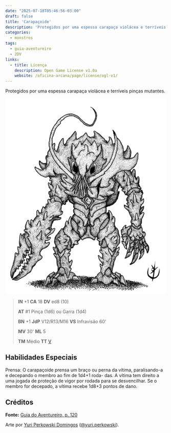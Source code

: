 ```yaml
---
date: "2025-07-18T05:46:56-03:00"
draft: false
title: 'Carapaçoide'
description: 'Protegidos por uma espessa carapaça violácea e terríveis pinças mutantes.'
categories:
  - monstros
tags:
  - guia-aventureiro
  - 2DV
links:
  - title: Licença
    description: Open Game License v1.0a
    website: /oficina-arcana/page/license/ogl-v1/
---
```


Protegidos por uma espessa carapaça violácea e terríveis
pinças mutantes.

![Carapaçoide](carapacoide.png)

> **IN** +1 **CA** 18 **DV** ed8 (10)
>
> **AT** #1 Pinça (1d6) ou Garra (1d4)
>
> **BN** +1 **JdP** V12/R13/M16 **VS** Infravisão 60'
>
> **MV** 30' **ML** 5
>
> **TM** Médio **TT** [V](link_tabela_tesouro)

## Habilidades Especiais

Prensa: O carapaçoide prensa um braço ou perna da vítima,
paralisando-a e decepando o membro ao fim de 1d4+1 roda-
das. A vítima tem direito a uma jogada de proteção de vigor
por rodada para se desvencilhar. Se o membro for decepado,
a vítima recebe 1d8+3 pontos de dano.

## Créditos

**Fonte:** [Guia do Aventureiro, p. 120](https://www.arcanaprimaria.com/about-3)

Arte por [Yuri Perkowski Domingos](https://www.artstation.com/perkowski) ([@yuri.perkowski](https://www.instagram.com/yuri.perkowski/)).
